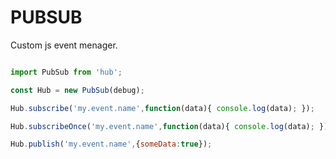 # PUBSUB
Custom js event menager.

```javascript

import PubSub from 'hub';

const Hub = new PubSub(debug);

Hub.subscribe('my.event.name',function(data){ console.log(data); });

Hub.subscribeOnce('my.event.name',function(data){ console.log(data); });

Hub.publish('my.event.name',{someData:true});

```
